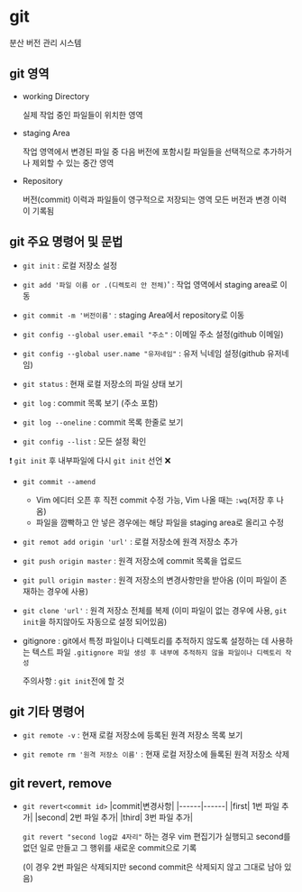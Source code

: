 # git
분산 버전 관리 시스템
## git 영역
- working Directory

     실제 작업 중인 파일들이 위치한 영역
    
- staging Area

    작업 영역에서 변경된 파일 중 다음 버전에 포함시킬 파일들을 선택적으로 추가하거나 제외할 수 있는 중간 영역

- Repository

    버전(commit) 이력과 파일들이 영구적으로 저장되는 영역 모든 버전과 변경 이력이 기록됨

## git 주요 명령어 및 문법
- ```git init``` : 로컬 저장소 설정

- ```git add '파일 이름 or .(디렉토리 안 전체)```' : 작업 영역에서 staging area로 이동

- ```git commit -m '버전이름'``` : staging Area에서 repository로 이동


- ```git config --global user.email "주소"``` : 이메일 주소 설정(github 이메일)

- ```git config --global user.name "유저네임"``` : 유저 닉네임 설정(github 유저네임)

- ```git status``` : 현재 로컬 저장소의 파일 상태 보기

- ```git log``` : commit 목록 보기 (주소 포함)

- ```git log --oneline``` : commit 목록 한줄로 보기

- ```git config --list``` : 모든 설정 확인


❗ ```git init``` 후 내부파일에 다시 ```git init``` 선언 ❌

- ```git commit --amend``` 
    - Vim 에디터 오픈 후 직전 commit 수정 가능, Vim 나올 때는 ```:wq```(저장 후 나옴) 
    - 파일을 깜빡하고 안 넣은 경우에는 해당 파일을 staging area로 올리고 수정
- ```git remot add origin 'url'``` : 로컬 저장소에 원격 저장소 추가

- ```git push origin master``` : 원격 저장소에 commit 목록을 업로드

- ```git pull origin master``` : 원격 저장소의 변경사항만을 받아옴 (이미 파일이 존재하는 경우에 사용)

- ```git clone 'url'``` : 원격 저장소 전체를 복제 (이미 파일이 없는 경우에 사용, ```git init```을 하지않아도 자동으로 설정 되어있음)

- gitignore : git에서 특정 파일이나 디렉토리를 추적하지 않도록 설정하는 데 사용하는 텍스트 파일
    ```.gitignore 파일 생성 후 내부에 추적하지 않을 파일이나 디렉토리 작성```
    
    주의사항 : ```git init```전에 할 것

## git 기타 명령어
- ```git remote -v``` : 현재 로컬 저장소에 등록된 원격 저장소 목록 보기

- ```git remote rm '원격 저장소 이름'``` : 현재 로컬 저장소에 들록된 원격 저장소 삭제

## git revert, remove
- ```git revert<commit id>```
  |commit|변경사항|
  |------|------|
  |first| 1번 파일 추가|
  |second| 2번 파일 추가|
  |third| 3번 파일 추가|
   
  
  ```git revert "second log값 4자리"```
  하는 경우 vim 편집기가 실행되고 second를 없던 일로 만들고 그 행위를 새로운 commit으로 기록
  
  (이 경우 2번 파일은 삭제되지만 second commit은 삭제되지 않고 그대로 남아 있음)
  